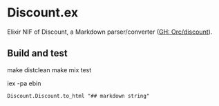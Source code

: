 # Discount.ex

Elixir NIF of Discount, a Markdown parser/converter ([GH: Orc/discount](https://github.com/Orc/discount)).



## Build and test

make distclean
make
mix test

iex -pa ebin

```
Discount.Discount.to_html "## markdown string"
```
